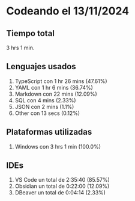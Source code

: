 # Codeando el 13/11/2024

## Tiempo total
3 hrs 1 min.

## Lenguajes usados
1. TypeScript con 1 hr 26 mins (47.61%)
1. YAML con 1 hr 6 mins (36.74%)
1. Markdown con 22 mins (12.09%)
1. SQL con 4 mins (2.33%)
1. JSON con 2 mins (1.1%)
1. Other con 13 secs (0.12%)

## Plataformas utilizadas
1. Windows con 3 hrs 1 min (100.0%)

## IDEs
1. VS Code un total de 2:35:40 (85.57%)
1. Obsidian un total de 0:22:00 (12.09%)
1. DBeaver un total de 0:04:14 (2.33%)
